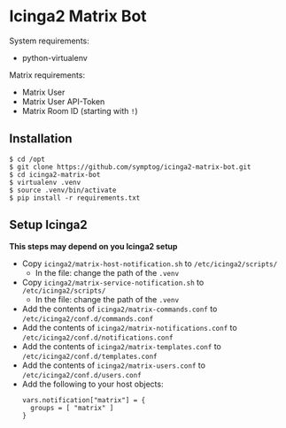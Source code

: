 # Icinga2 Matrix Bot

System requirements:

  * python-virtualenv

Matrix requirements:

  * Matrix User
  * Matrix User API-Token
  * Matrix Room ID (starting with `!`)

## Installation

```
$ cd /opt 
$ git clone https://github.com/symptog/icinga2-matrix-bot.git
$ cd icinga2-matrix-bot
$ virtualenv .venv
$ source .venv/bin/activate
$ pip install -r requirements.txt
```

## Setup Icinga2

**This steps may depend on you Icinga2 setup**

  * Copy `icinga2/matrix-host-notification.sh` to `/etc/icinga2/scripts/`
    * In the file: change the path of the `.venv`
  * Copy `icinga2/matrix-service-notification.sh` to `/etc/icinga2/scripts/`
    * In the file: change the path of the `.venv`
  * Add the contents of `icinga2/matrix-commands.conf` to `/etc/icinga2/conf.d/commands.conf`
  * Add the contents of `icinga2/matrix-notifications.conf` to `/etc/icinga2/conf.d/notifications.conf`
  * Add the contents of `icinga2/matrix-templates.conf` to `/etc/icinga2/conf.d/templates.conf`
  * Add the contents of `icinga2/matrix-users.conf` to `/etc/icinga2/conf.d/users.conf`
  * Add the following to your host objects:
    ```
    vars.notification["matrix"] = {
      groups = [ "matrix" ]
    }
    ```


